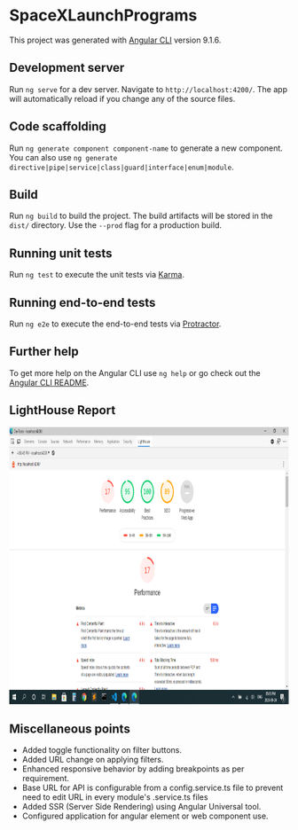 # SpaceXLaunchPrograms

This project was generated with [Angular CLI](https://github.com/angular/angular-cli) version 9.1.6.

## Development server

Run `ng serve` for a dev server. Navigate to `http://localhost:4200/`. The app will automatically reload if you change any of the source files.

## Code scaffolding

Run `ng generate component component-name` to generate a new component. You can also use `ng generate directive|pipe|service|class|guard|interface|enum|module`.

## Build

Run `ng build` to build the project. The build artifacts will be stored in the `dist/` directory. Use the `--prod` flag for a production build.

## Running unit tests

Run `ng test` to execute the unit tests via [Karma](https://karma-runner.github.io).

## Running end-to-end tests

Run `ng e2e` to execute the end-to-end tests via [Protractor](http://www.protractortest.org/).

## Further help

To get more help on the Angular CLI use `ng help` or go check out the [Angular CLI README](https://github.com/angular/angular-cli/blob/master/README.md).

## LightHouse Report
<img src="screenshots/LightHouse.png" width="800px" height="500px">

## Miscellaneous points
<ul>
<li>
Added toggle functionality on filter buttons.
</li>
<li>
Added URL change on applying filters.
</li>
<li>
Enhanced responsive behavior by adding breakpoints as per requirement.
</li>
<li>
Base URL for API is configurable from a config.service.ts file to prevent need to edit URL in every module's .service.ts files
</li>
<li>
Added SSR (Server Side Rendering) using Angular Universal tool.
</li>
<li>
Configured application for angular element or web component use.
</li>
</ul>
